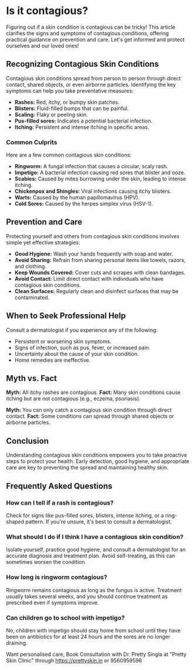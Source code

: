# Is it contagious?

Figuring out if a skin condition is contagious can be tricky! This article clarifies the signs and symptoms of contagious conditions, offering practical guidance on prevention and care. Let's get informed and protect ourselves and our loved ones!

## Recognizing Contagious Skin Conditions

Contagious skin conditions spread from person to person through direct contact, shared objects, or even airborne particles. Identifying the key symptoms can help you take preventative measures:

*   **Rashes:** Red, itchy, or bumpy skin patches.
*   **Blisters:** Fluid-filled bumps that can be painful.
*   **Scaling:** Flaky or peeling skin.
*   **Pus-filled sores:** Indicates a potential bacterial infection.
*   **Itching:** Persistent and intense itching in specific areas.

### Common Culprits

Here are a few common contagious skin conditions:

*   **Ringworm:** A fungal infection that causes a circular, scaly rash.
*   **Impetigo:** A bacterial infection causing red sores that blister and ooze.
*   **Scabies:** Caused by mites burrowing under the skin, leading to intense itching.
*   **Chickenpox and Shingles:** Viral infections causing itchy blisters.
*   **Warts:** Caused by the human papillomavirus (HPV).
*   **Cold Sores:** Caused by the herpes simplex virus (HSV-1).

## Prevention and Care

Protecting yourself and others from contagious skin conditions involves simple yet effective strategies:

*   **Good Hygiene:** Wash your hands frequently with soap and water.
*   **Avoid Sharing:** Refrain from sharing personal items like towels, razors, and clothing.
*   **Keep Wounds Covered:** Cover cuts and scrapes with clean bandages.
*   **Avoid Contact:** Limit direct contact with individuals who have contagious skin conditions.
*   **Clean Surfaces:** Regularly clean and disinfect surfaces that may be contaminated.

## When to Seek Professional Help

Consult a dermatologist if you experience any of the following:

*   Persistent or worsening skin symptoms.
*   Signs of infection, such as pus, fever, or increased pain.
*   Uncertainty about the cause of your skin condition.
*   Home remedies are ineffective.

## Myth vs. Fact

**Myth:** All itchy rashes are contagious.
**Fact:** Many skin conditions cause itching but are not contagious (e.g., eczema, psoriasis).

**Myth:** You can only catch a contagious skin condition through direct contact.
**Fact:** Some conditions can spread through shared objects or airborne particles.

## Conclusion

Understanding contagious skin conditions empowers you to take proactive steps to protect your health. Early detection, good hygiene, and appropriate care are key to preventing the spread and maintaining healthy skin.

## Frequently Asked Questions

### How can I tell if a rash is contagious?
Check for signs like pus-filled sores, blisters, intense itching, or a ring-shaped pattern. If you're unsure, it's best to consult a dermatologist.

### What should I do if I think I have a contagious skin condition?
Isolate yourself, practice good hygiene, and consult a dermatologist for an accurate diagnosis and treatment plan. Avoid self-treating, as this can sometimes worsen the condition.

### How long is ringworm contagious?
Ringworm remains contagious as long as the fungus is active. Treatment usually takes several weeks, and you should continue treatment as prescribed even if symptoms improve.

### Can children go to school with impetigo?
No, children with impetigo should stay home from school until they have been on antibiotics for at least 24 hours and the sores are no longer draining.

Want personalised care, Book Consultation with Dr. Pretty Singla at "Pretty Skin Clinic" through https://prettyskin.in or 9560959596
